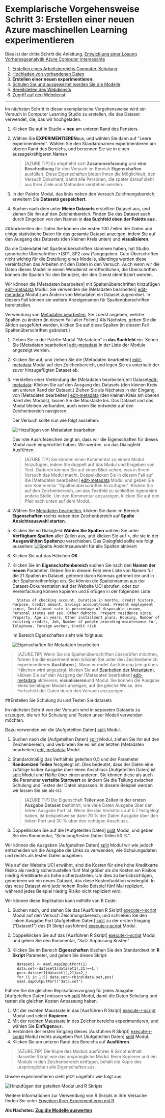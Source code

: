 <properties
    pageTitle="Schritt 3: Erstellen einer neuen Computer Learning experimentieren | Microsoft Azure"
    description="Schritt 3 von der Entwicklung einer Lösung Vorhersage Exemplarische Vorgehensweise: Erstellen einer neuen Schulung experimentieren in Azure maschinellen Learning Studio."
    services="machine-learning"
    documentationCenter=""
    authors="garyericson"
    manager="jhubbard"
    editor="cgronlun"/>

<tags
    ms.service="machine-learning"
    ms.workload="data-services"
    ms.tgt_pltfrm="na"
    ms.devlang="na"
    ms.topic="article"
    ms.date="10/05/2016" 
    ms.author="garye"/>


# <a name="walkthrough-step-3-create-a-new-azure-machine-learning-experiment"></a>Exemplarische Vorgehensweise Schritt 3: Erstellen einer neuen Azure maschinellen Learning experimentieren

Dies ist der dritte Schritt die Anleitung, [Entwicklung einer Lösung Vorhersageanalytik Azure Computer interessante](machine-learning-walkthrough-develop-predictive-solution.md)


1.  [Erstellen eines Arbeitsbereichs Computer-Schulung](machine-learning-walkthrough-1-create-ml-workspace.md)
2.  [Hochladen von vorhandenen Daten](machine-learning-walkthrough-2-upload-data.md)
3.  **Erstellen einer neuen experimentieren.**
4.  [Schulen Sie und ausgewertet werden Sie die Modelle](machine-learning-walkthrough-4-train-and-evaluate-models.md)
5.  [Bereitstellen des Webdiensts](machine-learning-walkthrough-5-publish-web-service.md)
6.  [Zugriff auf den Webdienst](machine-learning-walkthrough-6-access-web-service.md)

----------

Im nächsten Schritt in dieser exemplarische Vorgehensweise wird ein Versuch in Computer Learning Studio zu erstellen, die das Dataset verwendet, die, das wir hochgeladen.  

1.  Klicken Sie auf in Studio **+ neu** am unteren Rand des Fensters.
2.  Wählen Sie **EXPERIMENTIEREN**aus, und wählen Sie dann auf "Leere experimentieren". Wählen Sie den Standardnamen experimentieren am oberen Rand des Bereichs, und benennen Sie sie in einen aussagekräftigeren Namen

    > [AZURE.TIP] Es empfiehlt sich **Zusammenfassung** und **eine Beschreibung** für den Versuch im Bereich **Eigenschaften** ausfüllen. Diese Eigenschaften bieten Ihnen die Möglichkeit, den Versuch Dokument, damit alle Personen, die später darauf sieht aus Ihrer Ziele und Methoden verstehen werden.

3.  In der Palette Modul, das links neben den Versuch Zeichnungsbereich, erweitern Sie **Datasets gespeichert**.
4.  Suchen nach dem unter **Meine Datasets** erstellten Dataset aus, und ziehen Sie ihn auf den Zeichenbereich. Finden Sie das Dataset auch durch Eingeben von den Namen in **das Suchfeld oben der Palette aus** .  

##<a name="prepare-the-data"></a>Vorbereiten der Daten
Sie können die ersten 100 Zeilen der Daten und einige statistische Daten für das gesamte Dataset anzeigen, indem Sie auf den Ausgang des Datasets (den kleinen Kreis unten) und **visualisieren**.  

Da die Datendatei mit Spaltenüberschriften stammen haben, hat Studio generische Überschriften *(SP1, SP2 usw.)*angegeben. Gute Überschriften nicht wichtig für die Erstellung eines Modells, allerdings werden diese vereinfachen das Arbeiten mit den Daten in den Versuch. Auch wenn wir die Daten dieses Modell in einem Webdienst veröffentlichen, die Überschriften können die Spalten für den Benutzer, der den Dienst identifiziert werden.  

Wir können die [Metadaten bearbeiten] mit Spaltenüberschriften hinzufügen[ edit-metadata] Modul.
Sie verwenden die [Metadaten bearbeiten] [ edit-metadata] Modul zum Ändern von Metadaten ein Dataset zugeordnet. In diesem Fall können sie weitere Anzeigenamen für Spaltenüberschriften bereitstellen. 

Verwendung von [Metadaten bearbeiten][edit-metadata], Sie zuerst angeben, welche Spalten zu ändern (in diesem Fall aller Folien.) Als Nächstes, geben Sie die Aktion ausgeführt werden, klicken Sie auf diese Spalten (in diesem Fall Spaltenüberschriften geändert.)

1.  Geben Sie in der Palette Modul "Metadaten" in **das Suchfeld** ein. Sehen Sie [Metadaten bearbeiten] [ edit-metadata] in der Liste der Module angezeigt werden.
2.  Klicken Sie auf, und ziehen Sie die [Metadaten bearbeiten] [ edit-metadata] Modul auf den Zeichenbereich, und legen Sie es unterhalb der zuvor hinzugefügten Dataset ab.
3.  Herstellen einer Verbindung die [Metadaten bearbeiten]mit Dataset[edit-metadata]: Klicken Sie auf den Ausgang des Datasets (den kleinen Kreis am unteren Rand der Dataset.) Ziehen Sie als Nächstes in der Eingang von [Metadaten bearbeiten] [ edit-metadata] (den kleinen Kreis am oberen Rand des Moduls), lassen Sie die Maustaste los. Das Dataset und das Modul bleiben verbunden, auch wenn Sie entweder auf den Zeichenbereich navigieren.

    Der Versuch sollte nun wie folgt aussehen:  

    ![Hinzufügen von Metadaten bearbeiten][2]
    
    Das rote Ausrufezeichen zeigt an, dass wir die Eigenschaften für dieses Modul noch eingerichtet haben. Wir werden, um das Dialogfeld Ausführen.
    
    > [AZURE.TIP] Sie können einen Kommentar zu einem Modul hinzufügen, indem Sie doppelt auf das Modul und Eingeben von Text. Dadurch können Sie auf einen Blick sehen, was in Ihrem Versuch das Modul macht. Doppelklicken Sie in diesem Fall auf die [Metadaten bearbeiten] [ edit-metadata] Modul und geben Sie den Kommentar "Spaltenüberschriften hinzufügen". Klicken Sie auf den Zeichenbereich, um das Textfeld zu schließen irgendeine andere Stelle. Um den Kommentar anzuzeigen, klicken Sie auf den Pfeil nach unten auf dem Modul.

4.  Wählen Sie [Metadaten bearbeiten][edit-metadata], klicken Sie dann im Bereich **Eigenschaften** rechts neben den Zeichenbereich auf **Spalte Ansichtsauswahl starten**.
5.  Klicken Sie im Dialogfeld **Wählen Sie Spalten** wählen Sie unter **Verfügbare Spalten** aller Zeilen aus, und klicken Sie auf >, die sie in der **Ausgewählten Spalten**zu verschieben.
Das Dialogfeld sollte wie folgt aussehen: ![Spalte Ansichtsauswahl für alle Spalten aktiviert][4]
7.  Klicken Sie auf das Häkchen **OK** .
8.  Klicken Sie im **Eigenschaftenbereich** suchen Sie nach den **Namen der neuen** Parameter. Geben Sie in diesem Feld eine Liste von Namen für die 21 Spalten im Dataset, getrennt durch Kommas getrennt ein und in der Spaltenreihenfolge ein. Sie können die Spaltennamen aus der Dataset-Dokumentation auf der Website UCI abrufen, oder zur Vereinfachung können kopieren und Einfügen in der folgenden Liste:  

          Status of checking account, Duration in months, Credit history, Purpose, Credit amount, Savings account/bond, Present employment since, Installment rate in percentage of disposable income, Personal status and sex, Other debtors, Present residence since, Property, Age in years, Other installment plans, Housing, Number of existing credits, Job, Number of people providing maintenance for, Telephone, Foreign worker, Credit risk  

    Im Bereich Eigenschaften sieht wie folgt aus:

    ![Eigenschaften für Metadaten bearbeiten][1]

> [AZURE.TIP] Wenn Sie die Spaltenüberschriften überprüfen möchten, führen Sie die experimentieren (klicken Sie unter den Zeichenbereich experimentieren **Ausführen** ). Wann er endet Ausführung (ein grünes Häkchen wird angezeigt, klicken Sie auf [Bearbeiten der Metadaten][edit-metadata]), klicken Sie auf den Ausgang der [Metadaten bearbeiten] [ edit-metadata] aktivieren, **visualisieren**und Modul. Sie können die Ausgabe eines beliebigen Moduls anzeigen, auf die gleiche Weise, den Fortschritt der Daten durch den Versuch anzuzeigen.

##<a name="create-training-and-test-datasets"></a>Erstellen Sie Schulung zu und Testen Sie datasets

Im nächsten Schritt von der Versuch wird in separaten Datasets zu erzeugen, die wir für Schulung und Testen unser Modell verwenden möchten.

Dazu verwenden wir die [Aufgeteilten Daten] [ split] Modul.  

1.  Suchen nach die [Aufgeteilten Daten] [ split] Modul, ziehen Sie ihn auf den Zeichenbereich, und verbinden Sie es mit der letzten [Metadaten bearbeiten] [ edit-metadata] Modul.
2.  Standardmäßig das Verhältnis geteilten 0,5 und der Parameter **Randomized Teilen** festgelegt ist. Dies bedeutet, dass der Daten eine zufällige halber Ausgabe über einen Anschluss [Aufgeteilten Daten] ist[ split] Modul und Hälfte über einen anderen. Sie können diese als auch die Parameter **verteilte Startwert** so ändern Sie die Teilung zwischen Schulung und Testen der Daten anpassen. In diesem Beispiel werden wir lassen Sie sie als-ist.
    
    > [AZURE.TIP] Die Eigenschaft **Teiler von Zeilen in der ersten Ausgabe Dataset** bestimmt, wie viele Daten Ausgabe über den linken Ausgabe Port ist. Wenn Sie das Verhältnis auf 0.7 festgelegt haben, ist beispielsweise dann 70 % der Daten Ausgabe über den linken Port und 30 % über den richtigen Anschluss.  
    
3. Doppelklicken Sie auf die [Aufgeteilten Daten] [ split] Modul, und geben Sie den Kommentar, "Schulung/testen Daten Teilen 50 %". 

Wir können die Ausgaben [Aufgeteilten Daten] [ split] Modul wir wie jedoch entscheiden wir die Ausgabe die Links zu verwenden, wie Schulungsdaten und rechts als testen Daten ausgeben.  

Wie auf der Website UCI erwähnt, sind die Kosten für eine hohe Kreditkarte Risiko als niedrig sicherzustellen fünf Mal größer als die Kosten ein Risikos niedrig Kreditkarte als hohe sicherzustellen. Um dies zu berücksichtigen, generieren wir ein neues Dataset, das diese Kostenfunktion wiedergibt. In das neue Dataset wird jede hohem Risiko Beispiel fünf Mal repliziert, während jedes Beispiel niedrig Risiko nicht repliziert wird.   

Wir können diese Replikation kann mithilfe von R Code:  

1.  Suchen nach, und ziehen Sie das [Ausführen R Skript] [ execute-r-script] Modul auf den Versuch Zeichnungsbereich, und schließen Sie den linken Ausgabe Port [Aufgeteilten Daten] [ split] zu der ersten Eingang ("Dataset1") des [R Skript ausführen] [ execute-r-script] Modul.
2. Doppelklicken Sie auf das [Ausführen R Skript] [ execute-r-script] Modul, und geben Sie den Kommentar, "Satz Anpassung Kosten".
2.  Klicken Sie im Bereich **Eigenschaften** löschen Sie den Standardtext im **R Skript** Parameter, und geben Sie dieses Skript:

          dataset1 <- maml.mapInputPort(1)
          data.set<-dataset1[dataset1[,21]==1,]
          pos<-dataset1[dataset1[,21]==2,]
          for (i in 1:5) data.set<-rbind(data.set,pos)
          maml.mapOutputPort("data.set")


Führen Sie die gleichen Replikationsvorgang für jedes Ausgabe [Aufgeteilten Daten] müssen wir[ split] Modul, damit die Daten Schulung und testen die gleichen Kosten Anpassung haben.

1.  Mit der rechten Maustaste in das [Ausführen R Skript] [ execute-r-script] Modul und select **Kopieren**.
2.  Mit der rechten Maustaste in des Zeichenbereichs experimentieren, und wählen Sie **Einfügen**aus.
3.  Verbinden der ersten Eingang dieses [Ausführen R Skript] [ execute-r-script] Modul rechts ausgeben Port [Aufgeteilten Daten] [ split] Modul. 
4.  Klicken Sie am unteren Rand des Bereichs auf **Ausführen**. 

> [AZURE.TIP] Die Kopie des Moduls ausführen R Skript enthält dasselbe Skript wie das ursprüngliche Modul. Beim Kopieren und ein Moduls in den Zeichenbereich einfügen, behält die Kopie des ursprünglichen alle Eigenschaften aus.  

Unsere experimentieren sieht jetzt ungefähr wie folgt aus:

![Hinzufügen der geteilten Modul und R Skripts][3]

Weitere Informationen zur Verwendung von R Skripts in Ihre Versuche finden Sie unter [Erweitern Ihrer Experimentieren mit R](machine-learning-extend-your-experiment-with-r.md).

**Als Nächstes: [Zug die Modelle auswerten](machine-learning-walkthrough-4-train-and-evaluate-models.md)**


[1]: ./media/machine-learning-walkthrough-3-create-new-experiment/create1.png
[2]: ./media/machine-learning-walkthrough-3-create-new-experiment/create2.png
[3]: ./media/machine-learning-walkthrough-3-create-new-experiment/create3.png
[4]: ./media/machine-learning-walkthrough-3-create-new-experiment/columnselector.png


<!-- Module References -->
[execute-r-script]: https://msdn.microsoft.com/library/azure/30806023-392b-42e0-94d6-6b775a6e0fd5/
[edit-metadata]: https://msdn.microsoft.com/library/azure/370b6676-c11c-486f-bf73-35349f842a66/
[split]: https://msdn.microsoft.com/library/azure/70530644-c97a-4ab6-85f7-88bf30a8be5f/
